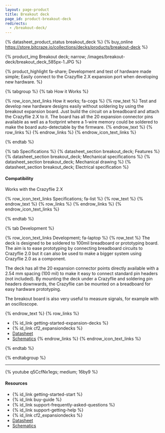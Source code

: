 ```yaml
---
layout: page-product
title: Breakout deck
page_id: product-breakout-deck
redirects:
  - /breakout-deck/
---
```


{% datasheet_product_status breakout_deck %}
{% buy_online https://store.bitcraze.io/collections/decks/products/breakout-deck %}

{% product_img Breakout deck; narrow;
/images/breakout-deck/breakout_deck_585px-1.JPG
%}

{% product_highlight
fa-share;
Development and test of hardware made simple;
Easily connect to the Crazyflie 2.X expansion port when developing new hardware.
%}


{% tabgroup %}
{% tab How it Works %}

{% row_icon_text_links How it works; fa-cogs %}
{% row_text %}
Test and develop new hardware designs easily without soldering by using
the breakout expansion board. Just build the circuit on a breadboard
and attach the Crazyflie 2.X to it. The board has all the 20 expansion connector
pins available as well as a footprint where a 1-wire memory could be soldered
to make the board auto-detectable by the firmware.
{% endrow_text %}
{% row_links %}
{% endrow_links %}
{% endrow_icon_text_links %}

{% endtab %}

{% tab Specifications %}
{% datasheet_section breakout_deck; Features %}
{% datasheet_section breakout_deck; Mechanical specifications %}
{% datasheet_section breakout_deck; Mechanical drawing %}
{% datasheet_section breakout_deck; Electrical specification %}

#### Compatibility
Works with the Crazyflie 2.X

{% row_icon_text_links Specifications; fa-list %}
{% row_text %}
{% endrow_text %}
{% row_links %}
{% endrow_links %}
{% endrow_icon_text_links %}

{% endtab %}


{% tab Development %}

{% row_icon_text_links Development;  fa-laptop %}
{% row_text %}
The deck is designed to be soldered to 100mil breadboard or prototyping board.
The aim is to ease prototyping by connecting breadboard circuits to Crazyflie 2.0 but
it can also be used to make a bigger system using Crazyflie 2.0 as a component.

The deck has all the 20 expansion connector points directly available with a 2.54 mm spacing (100 mil) to make it easy to connect
standard pin headers (not included). By mounting the deck under a Crazyflie and soldering pin headers downwards,
the Crazyflie can be mounted on a breadboard for easy hardware prototyping.

The breakout board is also very useful to measure signals, for example with an
oscilloscope.

{% endrow_text %}
{% row_links %}
* {% id_link getting-started-expansion-decks %}
* {% id_link cf2_expansiondecks %}
* [Datasheet](/documentation/hardware/breakout_deck/breakout_deck-datasheet.pdf)
* [Schematics](/documentation/hardware/breakout_deck/breakout-revc.pdf)
{% endrow_links %}
{% endrow_icon_text_links %}

{% endtab %}

{% endtabgroup %}

---

{% youtube q5CcfNx1egs; medium; 16by9 %}

#### Resources

- {% id_link getting-started-start %}
- {% id_link buy-guide %}
- {% id_link support-frequently-asked-questions %}
- {% id_link support-getting-help %}
- {% id_link cf2_expansiondecks %}
- [Datasheet](/documentation/hardware/breakout_deck/breakout_deck-datasheet.pdf)
- [Schematics](/documentation/hardware/breakout_deck/breakout-revc.pdf)
